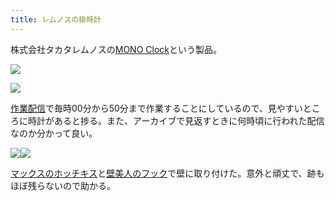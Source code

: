 ```yaml
---
title: レムノスの掛時計
---
```

株式会社タカタレムノスの[MONO Clock](https://www.amazon.co.jp/dp/B004UIT8BK)という製品。

![](https://lh4.googleusercontent.com/LLq95QsdJCT6w9RV-FnYQTzxCnYu1rUG6OWCvdVEINlX_EgLDwB7Ib_d_2OX4sf9RN7BPX8hT4WAqumg2LVzr_TKP1S6Fg3-ravmRrwiy3GLh1kQeEFZUJsmWvcmYFazhsVXurw7DajULA0Sw-R6Ew)

![](https://lh5.googleusercontent.com/ctvYeVR0UjEqo1C61tcVV7c7-W2_LILEhQfKwoIdSypboo0H3zHG1woql7GbHCutqMs3K7-6nPSxbNIlFtbqEhkdvDfqc-4CeMKiEFDqzt8xfQLkknygUKQzxWOFE9c1p-nzsXUzWGC_9iyiZ10m3w)

[作業配信](https://www.youtube.com/channel/UC5s-KpSDGzxWPWNv94PnJHw)で毎時00分から50分まで作業することにしているので、見やすいところに時計があると捗る。また、アーカイブで見返すときに何時頃に行われた配信なのか分かって良い。

![](https://lh3.googleusercontent.com/PNVAvy2SvsBBN0tCMWtb3REnQFIUqPBgOBNbj013Qwr3qflyWVFDwSx5eV_siq39sR4S9T9IFrlWGvIyVMMH4yTByUjnn2LOzNiAOZ_PTRicb2UZsYq8hv3KqCy2uLSVOk6DZpVMTt-YfGo_D1MSiA)![](https://lh5.googleusercontent.com/NGnWFjlRU8PrTVHYrYXCaotkt6XNDg3gaKDGLmTNUCU_KUlXdZb9WhgAJ7YO9OJU1i2_j0UKzjRGLzJSR_mywNFrkTD-gx4p-e6SyT5I7vbOTqaZDnpXGitQg0DhSPwNY2-7UAG0Tu3msUdSysE52Q)

[マックスのホッチキス](https://www.amazon.co.jp/dp/B000O9WRWG)と[壁美人のフック](https://www.amazon.co.jp/dp/B00CU78TDG)で壁に取り付けた。意外と頑丈で、跡もほぼ残らないので助かる。
